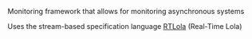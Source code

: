 Monitoring framework that allows for monitoring asynchronous systems

Uses the stream-based specification language [RTLola](../Formats/RTLola.md) (Real-Time Lola)

